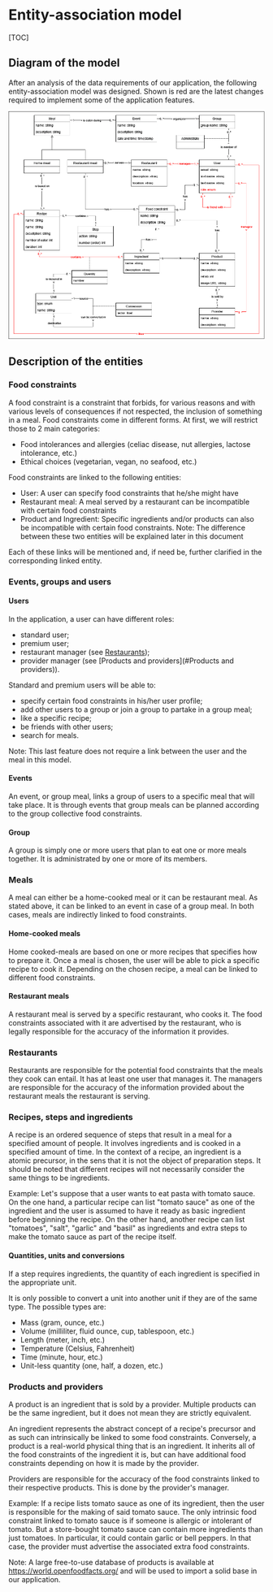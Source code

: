 # Entity-association model

[TOC]

## Diagram of the model

After an analysis of the data requirements of our application, the following entity-association model was designed. Shown is red are the latest changes required to implement some of the application features.

![](entity-association-model.drawio.png)

## Description of the entities

### Food constraints

A food constraint is a constraint that forbids, for various reasons and with various levels of consequences if not respected, the inclusion of something in a meal. Food constraints come in different forms. At first, we will restrict those to 2 main categories:

- Food intolerances and allergies (celiac disease, nut allergies, lactose intolerance, etc.)
- Ethical choices (vegetarian, vegan, no seafood, etc.)

Food constraints are linked to the following entities:

- User: A user can specify food constraints that he/she might have
- Restaurant meal: A meal served by a restaurant can be incompatible with certain food constraints
- Product and Ingredient: Specific ingredients and/or products can also be incompatible with certain food constraints.
  Note: The difference between these two entities will be explained later in this document

Each of these links will be mentioned and, if need be, further clarified in the corresponding linked entity.

### Events, groups and users

#### Users

In the application, a user can have different roles:

- standard user;
- premium user;
- restaurant manager (see [Restaurants](#Restaurants));
- provider manager (see [Products and providers](#Products and providers)).

Standard and premium users will be able to:

- specify certain food constraints in his/her user profile;
- add other users to a group or join a group to partake in a group meal;
- like a specific recipe;
- be friends with other users;
- search for meals.

Note: This last feature does not require a link between the user and the meal in this model.

#### Events

An event, or group meal, links a group of users to a specific meal that will take place. It is through events that group meals can be planned according to the group collective food constraints.

#### Group

A group is simply one or more users that plan to eat one or more meals together. It is administrated by one or more of its members.

### Meals

A meal can either be a home-cooked meal or it can be restaurant meal. As stated above, it can be linked to an event in case of a group meal. In both cases, meals are indirectly linked to food constraints.

#### Home-cooked meals

Home cooked-meals are based on one or more recipes that specifies how to prepare it. Once a meal is chosen, the user will be able to pick a specific recipe to cook it. Depending on the chosen recipe, a meal can be linked to different food constraints.

#### Restaurant meals

A restaurant meal is served by a specific restaurant, who cooks it. The food constraints associated with it are advertised by the restaurant, who is legally responsible for the accuracy of the information it provides.

### Restaurants

Restaurants are responsible for the potential food constraints that the meals they cook can entail. It has at least one user that manages it. The managers are responsible for the accuracy of the information provided about the restaurant meals the restaurant is serving.

### Recipes, steps and ingredients

A recipe is an ordered sequence of steps that result in a meal for a specified amount of people. It involves ingredients and is cooked in a specified amount of time. In the context of a recipe, an ingredient is a atomic precursor, in the sens that it is not the object of preparation steps. It should be noted that different recipes will not necessarily consider the same things to be ingredients.

Example: Let's suppose that a user wants to eat pasta with tomato sauce. On the one hand, a particular recipe can list "tomato sauce" as one of the ingredient and the user is assumed to have it ready as basic ingredient before beginning the recipe. On the other hand, another recipe can list "tomatoes", "salt", "garlic" and "basil" as ingredients and extra steps to make the tomato sauce as part of the recipe itself.

#### Quantities, units and conversions

If a step requires ingredients, the quantity of each ingredient is specified in the appropriate unit.

It is only possible to convert a unit into another unit if they are of the same type. The possible types are:

- Mass (gram, ounce, etc.)
- Volume (milliliter, fluid ounce, cup, tablespoon, etc.)
- Length (meter, inch, etc.)
- Temperature (Celsius, Fahrenheit)
- Time (minute, hour, etc.)
- Unit-less quantity (one, half, a dozen, etc.)

### Products and providers

A product is an ingredient that is sold by a provider. Multiple products can be the same ingredient, but it does not mean they are strictly equivalent.

An ingredient represents the abstract concept of a recipe's precursor and as such can intrinsically be linked to some food constraints. Conversely, a product is a real-world physical thing that is an ingredient. It inherits all of the food constraints of the ingredient it is, but can have additional food constraints depending on how it is made by the provider.

Providers are responsible for the accuracy of the food constraints linked to their respective products. This is done by the provider's manager.

Example: If a recipe lists tomato sauce as one of its ingredient, then the user is responsible for the making of said tomato sauce. The only intrinsic food constraint linked to tomato sauce is if someone is allergic or intolerant of tomato. But a store-bought tomato sauce can contain more ingredients than just tomatoes. In particular, it could contain garlic or bell peppers. In that case, the provider must advertise the associated extra food constraints.

Note: A large free-to-use database of products is available at https://world.openfoodfacts.org/ and will be used to import a solid base in our application.